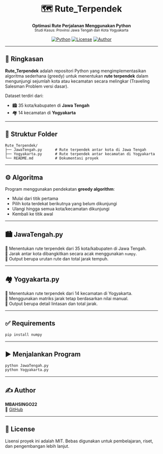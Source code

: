 <h1 align="center">🗺️ Rute_Terpendek</h1>
<p align="center">
  <b>Optimasi Rute Perjalanan Menggunakan Python</b><br>
  <sub>Studi Kasus: Provinsi Jawa Tengah dan Kota Yogyakarta</sub>
</p>

<div align="center">

[![Python](https://img.shields.io/badge/Python-3.10+-blue?logo=python)](https://www.python.org/)
[![License](https://img.shields.io/badge/License-MIT-green.svg)](LICENSE)
[![Author](https://img.shields.io/badge/Made%20by-MBAHSINGO22-blue)](https://github.com/MBAHSINGO22)

</div>

---

## 🧾 Ringkasan

**Rute_Terpendek** adalah repositori Python yang mengimplementasikan algoritma sederhana (greedy) untuk menentukan **rute terpendek** dalam mengunjungi sejumlah kota atau kecamatan secara melingkar (Traveling Salesman Problem versi dasar).

Dataset terdiri dari:
- 🏙️ 35 kota/kabupaten di **Jawa Tengah**
- 🏘️ 14 kecamatan di **Yogyakarta**

---

## 📂 Struktur Folder

```
Rute_Terpendek/
├── JawaTengah.py      # Rute terpendek antar kota di Jawa Tengah
├── Yogyakarta.py      # Rute terpendek antar kecamatan di Yogyakarta
└── README.md          # Dokumentasi proyek
```

---

## ⚙️ Algoritma

Program menggunakan pendekatan **greedy algorithm**:
- Mulai dari titik pertama
- Pilih kota terdekat berikutnya yang belum dikunjungi
- Ulangi hingga semua kota/kecamatan dikunjungi
- Kembali ke titik awal

---

## 🏙️ JawaTengah.py

🔹 Menentukan rute terpendek dari 35 kota/kabupaten di Jawa Tengah.  
🔹 Jarak antar kota dibangkitkan secara acak menggunakan `numpy`.  
🔹 Output berupa urutan rute dan total jarak tempuh.

---

## 🏘️ Yogyakarta.py

🔹 Menentukan rute terpendek dari 14 kecamatan di Yogyakarta.  
🔹 Menggunakan matriks jarak tetap berdasarkan nilai manual.  
🔹 Output berupa detail lintasan dan total jarak.

---

## ✅ Requirements

```bash
pip install numpy
```

---

## ▶️ Menjalankan Program

```bash
python JawaTengah.py
python Yogyakarta.py
```

---

## ✍️ Author

**MBAHSINGO22**  
🔗 [GitHub](https://github.com/MBAHSINGO22)

---

## 📄 License

Lisensi proyek ini adalah MIT. Bebas digunakan untuk pembelajaran, riset, dan pengembangan lebih lanjut.
